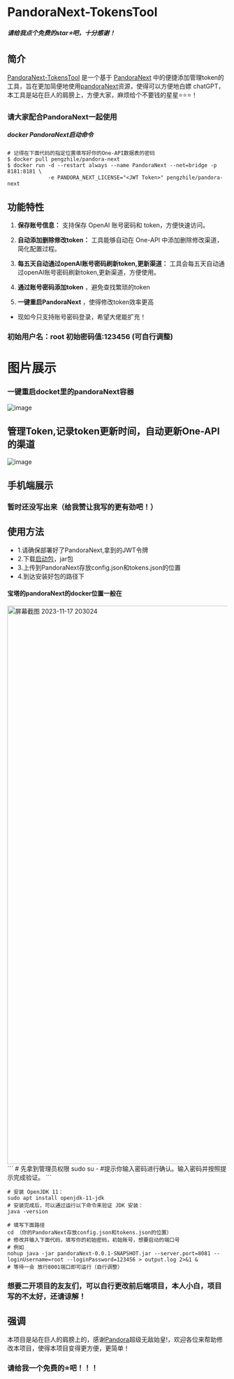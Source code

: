 # PandoraNext-TokensTool
##### 请给我点个免费的star⭐吧，十分感谢！
## 简介

[PandoraNext-TokensTool](https://github.com/Yanyutin753/PandoraNext-TokensTool) 是一个基于 [PandoraNext](https://github.com/pandora-next/deploy) 中的便捷添加管理token的工具，旨在更加简便地使用[pandoraNext](https://github.com/pandora-next/deploy)资源，使得可以方便地白嫖 chatGPT，本工具是站在巨人的肩膀上，方便大家，麻烦给个不要钱的星星⭐⭐⭐！

### 请大家配合PandoraNext一起使用
##### docker PandoraNext启动命令
```
# 记得在下面代码的指定位置填写好你的One-API数据表的密码
$ docker pull pengzhile/pandora-next
$ docker run -d --restart always --name PandoraNext --net=bridge -p 8181:8181 \
             -e PANDORA_NEXT_LICENSE="<JWT Token>" pengzhile/pandora-next

```

## 功能特性

1. **保存账号信息：** 支持保存 OpenAI 账号密码和 token，方便快速访问。

2. **自动添加删除修改token：** 工具能够自动在 One-API 中添加删除修改渠道，简化配置过程。

3. **每五天自动通过openAI账号密码刷新token,更新渠道：** 工具会每五天自动通过openAI账号密码刷新token,更新渠道，方便使用。

4. **通过账号密码添加token** ，避免查找繁琐的token

5. **一键重启PandoraNext** ，使得修改token效率更高

- 现如今只支持账号密码登录，希望大佬能扩充！

### 初始用户名：root 初始密码值:123456 (可自行调整)

# 图片展示
### 一键重启docket里的pandoraNext容器
![image](https://github.com/Yanyutin753/PandoraNext-TokensTool/assets/132346501/e51d2fe1-e07d-48b8-be96-f860f65274c6)


## 管理Token,记录token更新时间，自动更新One-API的渠道
![image](https://github.com/Yanyutin753/PandoraNext-TokensTool/assets/132346501/8906380f-886c-48cd-bf42-f7931f641069)


## 手机端展示
### 暂时还没写出来（给我赞让我写的更有劲吧！）

## 使用方法
- 1.请确保部署好了PandoraNext,拿到的JWT令牌
- 2.下载[启动包](https://github.com/Yanyutin753/fakeApiTool-One-API/tree/main/simplyDeploy)，jar包
- 3.上传到PandoraNext存放config.json和tokens.json的位置
- 4.到达安装好包的路径下
  
#### 宝塔的pandoraNext的docker位置一般在
<img width="1278" alt="屏幕截图 2023-11-17 203024" src="https://github.com/Yanyutin753/PandoraNext-TokensTool/assets/132346501/96c1a9a8-5408-4575-a144-5ce913edc3d9">
```
# 先拿到管理员权限
sudo su -
#提示你输入密码进行确认。输入密码并按照提示完成验证。
```

```
# 安装 OpenJDK 11：
sudo apt install openjdk-11-jdk
# 安装完成后，可以通过运行以下命令来验证 JDK 安装：
java -version
```

```
# 填写下面路径
cd （你的PandoraNext存放config.json和tokens.json的位置）
# 修改并输入下面代码，填写你的初始密码，初始账号，想要启动的端口号
# 例如
nohup java -jar pandoraNext-0.0.1-SNAPSHOT.jar --server.port=8081 --loginUsername=root --loginPassword=123456 > output.log 2>&1 &
# 等待一会 放行8001端口即可运行（自行调整）
```

### 想要二开项目的友友们，可以自行更改前后端项目，本人小白，项目写的不太好，还请谅解！

## 强调
本项目是站在巨人的肩膀上的，感谢[Pandora](https://github.com/pandora-next/deploy)超级无敌始皇!，欢迎各位来帮助修改本项目，使得本项目变得更方便，更简单！

### 请给我一个免费的⭐吧！！！
